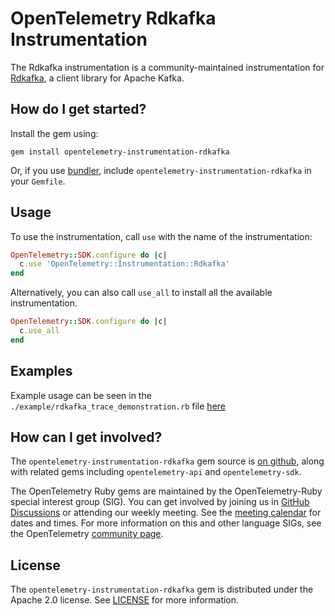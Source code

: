 # OpenTelemetry Rdkafka Instrumentation

The Rdkafka instrumentation is a community-maintained instrumentation for [Rdkafka](https://github.com/appsignal/rdkafka-ruby), a client library for Apache Kafka.

## How do I get started?

Install the gem using:

```
gem install opentelemetry-instrumentation-rdkafka
```

Or, if you use [bundler][bundler-home], include `opentelemetry-instrumentation-rdkafka` in your `Gemfile`.

## Usage

To use the instrumentation, call `use` with the name of the instrumentation:

```ruby
OpenTelemetry::SDK.configure do |c|
  c.use 'OpenTelemetry::Instrumentation::Rdkafka'
end
```

Alternatively, you can also call `use_all` to install all the available instrumentation.

```ruby
OpenTelemetry::SDK.configure do |c|
  c.use_all
end
```

## Examples

Example usage can be seen in the `./example/rdkafka_trace_demonstration.rb` file [here](https://github.com/open-telemetry/opentelemetry-ruby-contrib/blob/main/main/instrumentation/rdkafka/example/trace_demonstration.rb)

## How can I get involved?

The `opentelemetry-instrumentation-rdkafka` gem source is [on github][repo-github], along with related gems including `opentelemetry-api` and `opentelemetry-sdk`.

The OpenTelemetry Ruby gems are maintained by the OpenTelemetry-Ruby special interest group (SIG). You can get involved by joining us in [GitHub Discussions][discussions-url] or attending our weekly meeting. See the [meeting calendar][community-meetings] for dates and times. For more information on this and other language SIGs, see the OpenTelemetry [community page][ruby-sig].

## License

The `opentelemetry-instrumentation-rdkafka` gem is distributed under the Apache 2.0 license. See [LICENSE][license-github] for more information.

[bundler-home]: https://bundler.io
[repo-github]: https://github.com/open-telemetry/opentelemetry-ruby
[license-github]: https://github.com/open-telemetry/opentelemetry-ruby-contrib/blob/main/main/LICENSE
[ruby-sig]: https://github.com/open-telemetry/community#ruby-sig
[community-meetings]: https://github.com/open-telemetry/community#community-meetings
[discussions-url]: https://github.com/open-telemetry/opentelemetry-ruby/discussions
